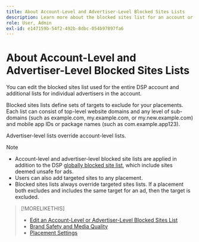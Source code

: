 ```yaml
---
title: About Account-Level and Advertiser-Level Blocked Sites Lists
description: Learn more about the blocked sites list for an account or advertiser.
role: User, Admin
exl-id: e147159b-54f2-492b-8dbc-054b97897fa6
---
```

# About Account-Level and Advertiser-Level Blocked Sites Lists

You can edit the blocked sites list used for the entire DSP account and additional lists for individual advertisers in the account.

Blocked sites lists define sets of targets to exclude for your placements. Each list can consist of top-level website domains and any level of sub-domains (such as example.com, my.example.com, or my.new.example.com) and mobile app IDs or package names (such as com.example.app123).

Advertiser-level lists override account-level lists.

>[!NOTE]
>
>* Account-level and advertiser-level blocked site lists are applied in addition to the DSP [globally blocked site list](/help/dsp/introduction/features/brand-safety-media-quality.md#global-blocked-sites), which include sites deemed unsafe for ads.
>* Users can also add targeted sites to any placement.
>* Blocked sites lists always override targeted sites lists. If a placement both excludes and includes the same target for an ad, then the target is excluded.

>[!MORELIKETHIS]
>
>* [Edit an Account-Level or Advertiser-Level Blocked Sites List](/help/dsp/admin/blocked-sites-list-edit.md)
>* [Brand Safety and Media Quality](/help/dsp/introduction/features/brand-safety-media-quality.md)
>* [Placement Settings](/help/dsp/campaign-management/placements/placement-settings.md)
